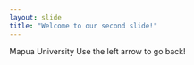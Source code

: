 ```yaml
---
layout: slide
title: "Welcome to our second slide!"
---
```

Mapua University
Use the left arrow to go back!
